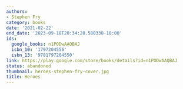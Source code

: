 ```yaml
---
authors:
- Stephen Fry
category: books
date: '2021-02-22'
end_date: '2023-09-18T20:34:20.580338-10:00'
ids:
  google_books: n1PODwAAQBAJ
  isbn_10: '1797204556'
  isbn_13: '9781797204550'
link: https://play.google.com/store/books/details?id=n1PODwAAQBAJ
status: abandoned
thumbnail: heroes-stephen-fry-cover.jpg
title: Heroes
---
```

